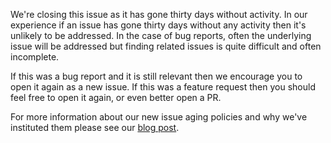We're closing this issue as it has gone thirty days without activity.  In our experience if an issue has gone thirty days without any activity then it's unlikely to be addressed.  In the case of bug reports, often the underlying issue will be addressed but finding related issues is quite difficult and often incomplete.

If this was a bug report and it is still relevant then we encourage you to open it again as a new issue.  If this was a feature request then you should feel free to open it again, or even better open a PR.

For more information about our new issue aging policies and why we've instituted them please see our [blog post](http://blog.npmjs.org/post/161832149430/npm-the-npm-github-issue-tracker-and-you).
